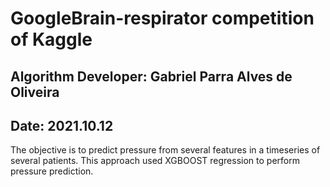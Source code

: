 # GoogleBrain-respirator competition of Kaggle

## Algorithm Developer: Gabriel Parra Alves de Oliveira
## Date: 2021.10.12

The objective is to predict pressure from several features in a timeseries of several patients.
This approach used XGBOOST regression to perform pressure prediction.
